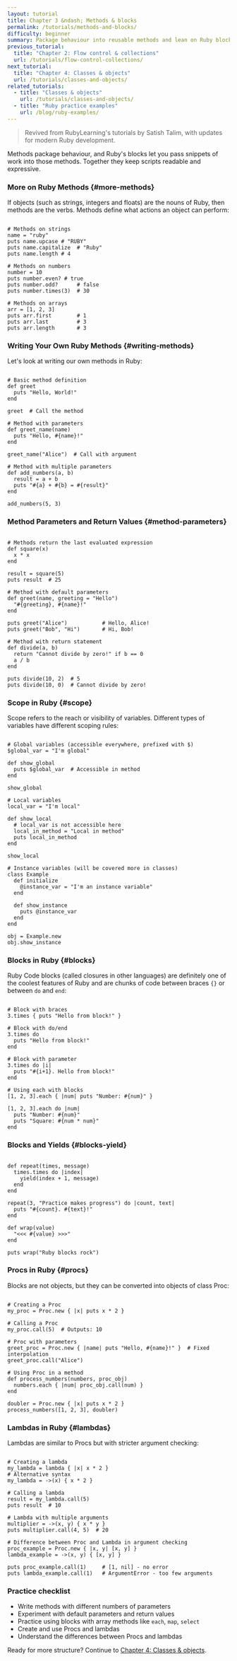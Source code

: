 ```yaml
---
layout: tutorial
title: Chapter 3 &ndash; Methods & blocks
permalink: /tutorials/methods-and-blocks/
difficulty: beginner
summary: Package behaviour into reusable methods and lean on Ruby blocks for expressive iteration.
previous_tutorial:
  title: "Chapter 2: Flow control & collections"
  url: /tutorials/flow-control-collections/
next_tutorial:
  title: "Chapter 4: Classes & objects"
  url: /tutorials/classes-and-objects/
related_tutorials:
  - title: "Classes & objects"
    url: /tutorials/classes-and-objects/
  - title: "Ruby practice examples"
    url: /blog/ruby-examples/
---
```


> Revived from RubyLearning's tutorials by Satish Talim, with updates for modern Ruby development.

Methods package behaviour, and Ruby's blocks let you pass snippets of work into those methods. Together they keep scripts readable and expressive.

### More on Ruby Methods {#more-methods}

If objects (such as strings, integers and floats) are the nouns of Ruby, then methods are the verbs. Methods define what actions an object can perform:

<pre class="language-ruby" data-executable="true" contenteditable="true" style="white-space: pre-wrap; outline: none;"><code class="ruby-exec language-ruby">
# Methods on strings
name = &quot;ruby&quot;
puts name.upcase # &quot;RUBY&quot;
puts name.capitalize  # &quot;Ruby&quot;
puts name.length # 4

# Methods on numbers
number = 10
puts number.even? # true
puts number.odd?      # false
puts number.times(3)  # 30

# Methods on arrays
arr = [1, 2, 3]
puts arr.first        # 1
puts arr.last         # 3
puts arr.length       # 3
</code></pre>

### Writing Your Own Ruby Methods {#writing-methods}

Let's look at writing our own methods in Ruby:

<pre class="language-ruby" data-executable="true" contenteditable="true" style="white-space: pre-wrap; outline: none;"><code class="ruby-exec language-ruby">
# Basic method definition
def greet
  puts &quot;Hello, World!&quot;
end

greet  # Call the method

# Method with parameters
def greet_name(name)
  puts &quot;Hello, #{name}!&quot;
end

greet_name(&quot;Alice&quot;)  # Call with argument

# Method with multiple parameters
def add_numbers(a, b)
  result = a + b
  puts &quot;#{a} + #{b} = #{result}&quot;
end

add_numbers(5, 3)
</code></pre>

### Method Parameters and Return Values {#method-parameters}

<pre class="language-ruby" data-executable="true" contenteditable="true" style="white-space: pre-wrap; outline: none;"><code class="ruby-exec language-ruby">
# Methods return the last evaluated expression
def square(x)
  x * x
end

result = square(5)
puts result  # 25

# Method with default parameters
def greet(name, greeting = &quot;Hello&quot;)
  &quot;#{greeting}, #{name}!&quot;
end

puts greet(&quot;Alice&quot;)           # Hello, Alice!
puts greet(&quot;Bob&quot;, &quot;Hi&quot;)       # Hi, Bob!

# Method with return statement
def divide(a, b)
  return &quot;Cannot divide by zero!&quot; if b == 0
  a / b
end

puts divide(10, 2)  # 5
puts divide(10, 0)  # Cannot divide by zero!
</code></pre>

### Scope in Ruby {#scope}

Scope refers to the reach or visibility of variables. Different types of variables have different scoping rules:

<pre class="language-ruby" data-executable="true" contenteditable="true" style="white-space: pre-wrap; outline: none;"><code class="ruby-exec language-ruby">
# Global variables (accessible everywhere, prefixed with $)
$global_var = &quot;I&#39;m global&quot;

def show_global
  puts $global_var  # Accessible in method
end

show_global

# Local variables
local_var = &quot;I&#39;m local&quot;

def show_local
  # local_var is not accessible here
  local_in_method = &quot;Local in method&quot;
  puts local_in_method
end

show_local

# Instance variables (will be covered more in classes)
class Example
  def initialize
    @instance_var = &quot;I&#39;m an instance variable&quot;
  end

  def show_instance
    puts @instance_var
  end
end

obj = Example.new
obj.show_instance
</code></pre>

### Blocks in Ruby {#blocks}

Ruby Code blocks (called closures in other languages) are definitely one of the coolest features of Ruby and are chunks of code between braces `{}` or between `do` and `end`:

<pre class="language-ruby" data-executable="true" contenteditable="true" style="white-space: pre-wrap; outline: none;"><code class="ruby-exec language-ruby">
# Block with braces
3.times { puts &quot;Hello from block!&quot; }

# Block with do/end
3.times do
  puts &quot;Hello from block!&quot;
end

# Block with parameter
3.times do |i|
  puts &quot;#{i+1}. Hello from block!&quot;
end

# Using each with blocks
[1, 2, 3].each { |num| puts &quot;Number: #{num}&quot; }

[1, 2, 3].each do |num|
  puts &quot;Number: #{num}&quot;
  puts &quot;Square: #{num * num}&quot;
end
</code></pre>

### Blocks and Yields {#blocks-yield}

<pre class="language-ruby" data-executable="true" contenteditable="true" style="white-space: pre-wrap; outline: none;"><code class="ruby-exec language-ruby">
def repeat(times, message)
  times.times do |index|
    yield(index + 1, message)
  end
end

repeat(3, &quot;Practice makes progress&quot;) do |count, text|
  puts &quot;#{count}. #{text}!&quot;
end

def wrap(value)
  &quot;&lt;&lt;&lt; #{value} &gt;&gt;&gt;&quot;
end

puts wrap(&quot;Ruby blocks rock&quot;)
</code></pre>

### Procs in Ruby {#procs}

Blocks are not objects, but they can be converted into objects of class Proc:

<pre class="language-ruby" data-executable="true" contenteditable="true" style="white-space: pre-wrap; outline: none;"><code class="ruby-exec language-ruby">
# Creating a Proc
my_proc = Proc.new { |x| puts x * 2 }

# Calling a Proc
my_proc.call(5)  # Outputs: 10

# Proc with parameters
greet_proc = Proc.new { |name| puts &quot;Hello, #{name}!&quot; }  # Fixed interpolation
greet_proc.call(&quot;Alice&quot;)

# Using Proc in a method
def process_numbers(numbers, proc_obj)
  numbers.each { |num| proc_obj.call(num) }
end

doubler = Proc.new { |x| puts x * 2 }
process_numbers([1, 2, 3], doubler)
</code></pre>

### Lambdas in Ruby {#lambdas}

Lambdas are similar to Procs but with stricter argument checking:

<pre class="language-ruby" data-executable="true" contenteditable="true" style="white-space: pre-wrap; outline: none;"><code class="ruby-exec language-ruby">
# Creating a lambda
my_lambda = lambda { |x| x * 2 }
# Alternative syntax
my_lambda = -&gt;(x) { x * 2 }

# Calling a lambda
result = my_lambda.call(5)
puts result  # 10

# Lambda with multiple arguments
multiplier = -&gt;(x, y) { x * y }
puts multiplier.call(4, 5)  # 20

# Difference between Proc and Lambda in argument checking
proc_example = Proc.new { |x, y| [x, y] }
lambda_example = -&gt;(x, y) { [x, y] }

puts proc_example.call(1)     # [1, nil] - no error
puts lambda_example.call(1)   # ArgumentError - too few arguments
</code></pre>

### Practice checklist

- Write methods with different numbers of parameters
- Experiment with default parameters and return values
- Practice using blocks with array methods like `each`, `map`, `select`
- Create and use Procs and lambdas
- Understand the differences between Procs and lambdas

Ready for more structure? Continue to [Chapter 4: Classes & objects](/tutorials/classes-and-objects/).
